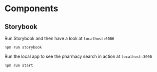 # Components

## Storybook

Run Storybook and then have a look at `localhost:6006`

```
npm run storybook
```

Run the local app to see the pharmacy search in action at `localhost:3000`

```
npm run start
```
